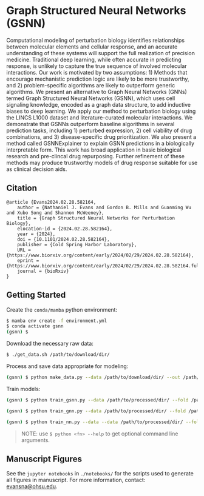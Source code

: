 # Graph Structured Neural Networks (GSNN)

Computational modeling of perturbation biology identifies relationships between molecular elements and cellular response, and an accurate understanding of these systems will support the full realization of precision medicine. Traditional deep learning, while often accurate in predicting response, is unlikely to capture the true sequence of involved molecular interactions. Our work is motivated by two assumptions: 1) Methods that encourage mechanistic prediction logic are likely to be more trustworthy, and 2) problem-specific algorithms are likely to outperform generic algorithms. We present an alternative to Graph Neural Networks (GNNs) termed Graph Structured Neural Networks (GSNN), which uses cell signaling knowledge, encoded as a graph data structure, to add inductive biases to deep learning. We apply our method to perturbation biology using the LINCS L1000 dataset and literature-curated molecular interactions. We demonstrate that GSNNs outperform baseline algorithms in several prediction tasks, including 1) perturbed expression, 2) cell viability of drug combinations, and 3) disease-specific drug prioritization. We also present a method called GSNNExplainer to explain GSNN predictions in a biologically interpretable form. This work has broad application in basic biological research and pre-clincal drug repurposing. Further refinement of these methods may produce trustworthy models of drug response suitable for use as clinical decision aids.

## Citation 

```
@article {Evans2024.02.28.582164,
	author = {Nathaniel J. Evans and Gordon B. Mills and Guanming Wu and Xubo Song and Shannon McWeeney},
	title = {Graph Structured Neural Networks for Perturbation Biology},
	elocation-id = {2024.02.28.582164},
	year = {2024},
	doi = {10.1101/2024.02.28.582164},
	publisher = {Cold Spring Harbor Laboratory},
	URL = {https://www.biorxiv.org/content/early/2024/02/29/2024.02.28.582164},
	eprint = {https://www.biorxiv.org/content/early/2024/02/29/2024.02.28.582164.full.pdf},
	journal = {bioRxiv}
}
```

## Getting Started

Create the `conda/mamba` python environment: 
```bash 
$ mamba env create -f environment.yml 
$ conda activate gsnn 
(gsnn) $
```

Download the necessary raw data: 
```bash 
$ ./get_data.sh /path/to/download/dir/
```

Process and save data appropriate for modeling: 
```bash 
(gsnn) $ python make_data.py --data /path/to/download/dir/ --out /path/to/processed/dir/ --pathways R-HSA-9006934 --feature_space landmark best-inferred --targetome_targets
```

Train models: 
```bash 
(gsnn) $ python train_gsnn.py --data /path/to/processed/dir/ --fold /path/to/data/partitions/dir/ --out /path/to/output/ 

(gsnn) $ python train_gnn.py --data /path/to/processed/dir/ --fold /path/to/data/partitions/dir/ --out /path/to/output/ 

(gsnn) $ python train_nn.py --data --data /path/to/processed/dir/ --fold /path/to/data/partitions/dir/ --out /path/to/output/
```

> NOTE: use ```$ python <fn> --help``` to get optional command line arguments. 

## Manuscript Figures 

See the `jupyter notebooks` in `./notebooks/` for the scripts used to generate all figures in manuscript. For more information, contact: evansna@ohsu.edu. 
